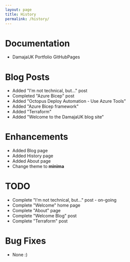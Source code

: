 ```yaml
---
layout: page
title: History
permalink: /history/
---
```


# Documentation
  - DamajaUK Portfolio GitHubPages

# Blog Posts
  - Added "I'm not technical, but..." post
  - Completed "Azure Bicep" post
  - Added "Octopus Deploy Automation - Use Azure Tools"
  - Added "Azure Bicep framework"
  - Added "Terraform"
  - Added "Welcome to the DamajaUK blog site"

# Enhancements
  - Added Blog page
  - Added History page
  - Added About page
  - Change theme to **minima**

# TODO
  - Complete "I'm not technical, but..." post - on-going
  - Complete "Welcome" home page
  - Complete "About" page
  - Complete "Welcome Blog" post
  - Complete "Terraform" post

# Bug Fixes
  - None :)


